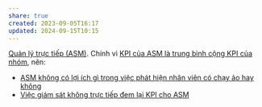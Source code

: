 ```yaml
---
share: true
created: 2023-09-05T16:17
updated: 2024-09-15T10:15
---
```

[Quản lý trực tiếp (ASM)](./index.md). Chính vì [KPI của ASM là trung bình cộng KPI của nhóm](KPI%20c%E1%BB%A7a%20ASM%20l%C3%A0%20trung%20b%C3%ACnh%20c%E1%BB%99ng%20KPI%20c%E1%BB%A7a%20nh%C3%B3m.md), nên:
- [ASM không có lợi ích gì trong việc phát hiện nhân viên có chạy ảo hay không](./ASM%20kh%C3%B4ng%20c%C3%B3%20l%E1%BB%A3i%20%C3%ADch%20g%C3%AC%20trong%20vi%E1%BB%87c%20ph%C3%A1t%20hi%E1%BB%87n%20nh%C3%A2n%20vi%C3%AAn%20c%C3%B3%20ch%E1%BA%A1y%20%E1%BA%A3o%20hay%20kh%C3%B4ng.md)
- [Việc giám sát không trực tiếp đem lại KPI cho ASM](./Vi%E1%BB%87c%20gi%C3%A1m%20s%C3%A1t%20kh%C3%B4ng%20tr%E1%BB%B1c%20ti%E1%BA%BFp%20%C4%91em%20l%E1%BA%A1i%20KPI%20cho%20ASM.md)
